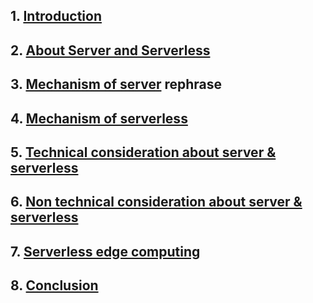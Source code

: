 ## 1. [Introduction](./Introduction.md)

## 2. [About Server and Serverless](./About-Server-and-Serverless.md)

## 3. [Mechanism of server](/LINK-HERE) rephrase

## 4. [Mechanism of serverless](/Internal-working-of-serverless.md)

## 5. [Technical consideration about server & serverless](/Advantage-of-server-and-serverless.md)

## 6. [Non technical consideration about server & serverless](/Disadvantage-of-server-and-serverless.md)

## 7. [Serverless edge computing](/serverless-edge-computing.md)

## 8. [Conclusion](/LINK-HERE)
